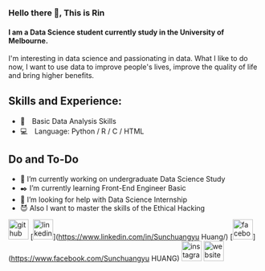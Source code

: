 ### Hello there 👋, This is Rin
#### I am a Data Science student currently study in the University of Melbourne.
I'm interesting in data science and passionating in data. What I like to do now, I want to use data to improve people's lives, improve the quality of life and bring higher benefits.

## Skills and Experience:
* 🔢　Basic Data Analysis Skills
* 💻　Language: Python / R / C / HTML

## Do and To-Do
- 🏫 I’m currently working on undergraduate Data Science Study 
- ✒️ I’m currently learning Front-End Engineer Basic 
- 🤔 I’m looking for help with Data Science Internship 
- 😈 Also I want to master the skills of the Ethical Hacking


[<img src='https://cdn.jsdelivr.net/npm/simple-icons@3.0.1/icons/github.svg' alt='github' height='40'>](https://github.com/chuangyu_hscy)  [<img src='https://cdn.jsdelivr.net/npm/simple-icons@3.0.1/icons/linkedin.svg' alt='linkedin' height='40'>](https://www.linkedin.com/in/Sunchuangyu Huang/)  [<img src='https://cdn.jsdelivr.net/npm/simple-icons@3.0.1/icons/facebook.svg' alt='facebook' height='40'>](https://www.facebook.com/Sunchuangyu HUANG)  [<img src='https://cdn.jsdelivr.net/npm/simple-icons@3.0.1/icons/instagram.svg' alt='instagram' height='40'>](https://www.instagram.com/chuangyu_hscy/)  [<img src='https://cdn.jsdelivr.net/npm/simple-icons@3.0.1/icons/icloud.svg' alt='website' height='40'>](https://chuangyu-hscy.com)  
